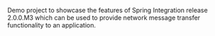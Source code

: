 Demo project to showcase the features of Spring Integration release 2.0.0.M3 which can be used to provide network message transfer functionality to an application.